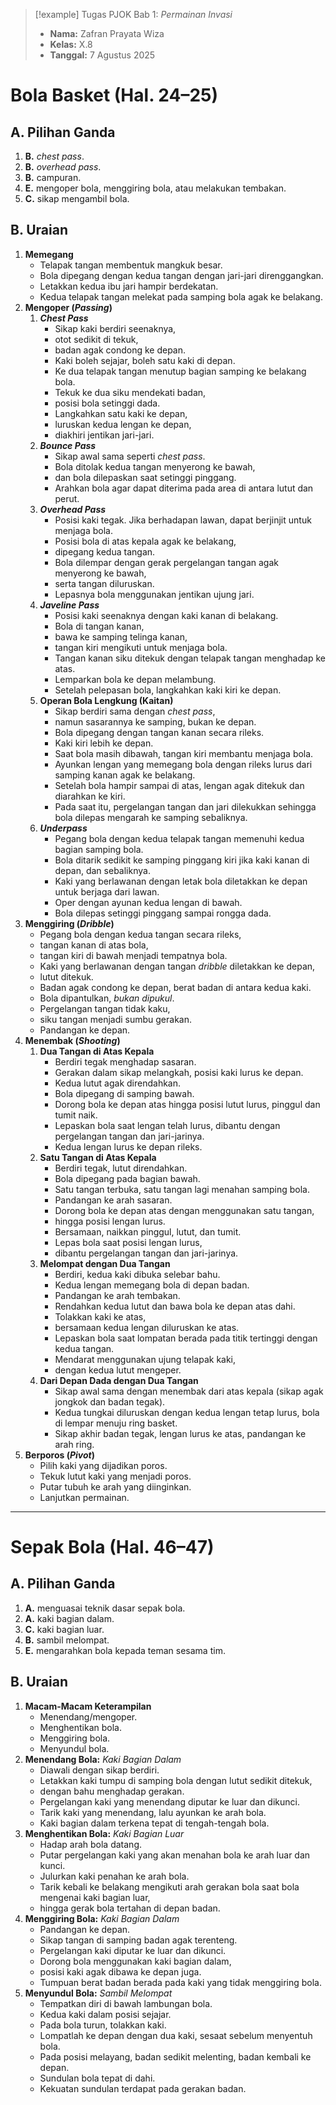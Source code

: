 > [!example] Tugas PJOK Bab 1: *Permainan Invasi*
> - **Nama:** Zafran Prayata Wiza
> - **Kelas:** X.8
> - **Tanggal:** 7 Agustus 2025

# Bola Basket (Hal. 24–25)

## A. Pilihan Ganda

1. **B.** *chest pass*.
2. **B.** *overhead pass*.
3. **B.** campuran.
4. **E.** mengoper bola, menggiring bola, atau melakukan tembakan.
5. **C.** sikap mengambil bola.

## B. Uraian

1. **Memegang**
	- Telapak tangan membentuk mangkuk besar.
	- Bola dipegang dengan kedua tangan dengan jari-jari direnggangkan.
	- Letakkan kedua ibu jari hampir berdekatan.
	- Kedua telapak tangan melekat pada samping bola agak ke belakang.
2. **Mengoper (*Passing*)**
	1. ***Chest Pass***
		- Sikap kaki berdiri seenaknya,
		- otot sedikit di tekuk,
		- badan agak condong ke depan.
		- Kaki boleh sejajar, boleh satu kaki di depan.
		- Ke dua telapak tangan menutup bagian samping ke belakang bola.
		- Tekuk ke dua siku mendekati badan,
		- posisi bola setinggi dada.
		- Langkahkan satu kaki ke depan,
		- luruskan kedua lengan ke depan,
		- diakhiri jentikan jari-jari.
	2. ***Bounce Pass***
		- Sikap awal sama seperti *chest pass*.
		- Bola ditolak kedua tangan menyerong ke bawah,
		- dan bola dilepaskan saat setinggi pinggang.
		- Arahkan bola agar dapat diterima pada area di antara lutut dan perut.
	3. ***Overhead Pass***
		- Posisi kaki tegak. Jika berhadapan lawan, dapat berjinjit untuk menjaga bola.
		- Posisi bola di atas kepala agak ke belakang,
		- dipegang kedua tangan.
		- Bola dilempar dengan gerak pergelangan tangan agak menyerong ke bawah,
		- serta tangan diluruskan.
		- Lepasnya bola menggunakan jentikan ujung jari.
	4. ***Javeline Pass***
		- Posisi kaki seenaknya dengan kaki kanan di belakang.
		- Bola di tangan kanan,
		- bawa ke samping telinga kanan,
		- tangan kiri mengikuti untuk menjaga bola.
		- Tangan kanan siku ditekuk dengan telapak tangan menghadap ke atas.
		- Lemparkan bola ke depan melambung.
		- Setelah pelepasan bola, langkahkan kaki kiri ke depan.
	5. **Operan Bola Lengkung (Kaitan)**
		- Sikap berdiri sama dengan *chest pass*,
		- namun sasarannya ke samping, bukan ke depan.
		- Bola dipegang dengan tangan kanan secara rileks.
		- Kaki kiri lebih ke depan.
		- Saat bola masih dibawah, tangan kiri membantu menjaga bola.
		- Ayunkan lengan yang memegang bola dengan rileks lurus dari samping kanan agak ke belakang.
		- Setelah bola hampir sampai di atas, lengan agak ditekuk dan diarahkan ke kiri.
		- Pada saat itu, pergelangan tangan dan jari dilekukkan sehingga bola dilepas mengarah ke samping sebaliknya.
	6. ***Underpass***
		- Pegang bola dengan kedua telapak tangan memenuhi kedua bagian samping bola.
		- Bola ditarik sedikit ke samping pinggang kiri jika kaki kanan di depan, dan sebaliknya.
		- Kaki yang berlawanan dengan letak bola diletakkan ke depan untuk berjaga dari lawan.
		- Oper dengan ayunan kedua lengan di bawah.
		- Bola dilepas setinggi pinggang sampai rongga dada.
3. **Menggiring (*Dribble*)**
	- Pegang bola dengan kedua tangan secara rileks,
	- tangan kanan di atas bola,
	- tangan kiri di bawah menjadi tempatnya bola.
	- Kaki yang berlawanan dengan tangan *dribble* diletakkan ke depan,
	- lutut ditekuk.
	- Badan agak condong ke depan, berat badan di antara kedua kaki.
	- Bola dipantulkan, *bukan dipukul*.
	- Pergelangan tangan tidak kaku,
	- siku tangan menjadi sumbu gerakan.
	- Pandangan ke depan.
4. **Menembak (*Shooting*)**
	1. **Dua Tangan di Atas Kepala**
		- Berdiri tegak menghadap sasaran.
		- Gerakan dalam sikap melangkah, posisi kaki lurus ke depan.
		- Kedua lutut agak direndahkan.
		- Bola dipegang di samping bawah.
		- Dorong bola ke depan atas hingga posisi lutut lurus, pinggul dan tumit naik.
		- Lepaskan bola saat lengan telah lurus, dibantu dengan pergelangan tangan dan jari-jarinya.
		- Kedua lengan lurus ke depan rileks.
	2. **Satu Tangan di Atas Kepala**
		- Berdiri tegak, lutut direndahkan.
		- Bola dipegang pada bagian bawah.
		- Satu tangan terbuka, satu tangan lagi menahan samping bola.
		- Pandangan ke arah sasaran.
		- Dorong bola ke depan atas dengan menggunakan satu tangan,
		- hingga posisi lengan lurus.
		- Bersamaan, naikkan pinggul, lutut, dan tumit.
		- Lepas bola saat posisi lengan lurus,
		- dibantu pergelangan tangan dan jari-jarinya.
	3. **Melompat dengan Dua Tangan**
		- Berdiri, kedua kaki dibuka selebar bahu.
		- Kedua lengan memegang bola di depan badan.
		- Pandangan ke arah tembakan.
		- Rendahkan kedua lutut dan bawa bola ke depan atas dahi.
		- Tolakkan kaki ke atas,
		- bersamaan kedua lengan diluruskan ke atas.
		- Lepaskan bola saat lompatan berada pada titik tertinggi dengan kedua tangan.
		- Mendarat menggunakan ujung telapak kaki,
		- dengan kedua lutut mengeper.
	4. **Dari Depan Dada dengan Dua Tangan**
		- Sikap awal sama dengan menembak dari atas kepala (sikap agak jongkok dan badan tegak).
		- Kedua tungkai diluruskan dengan kedua lengan tetap lurus, bola di lempar menuju ring basket.
		- Sikap akhir badan tegak, lengan lurus ke atas, pandangan ke arah ring.
5. **Berporos (*Pivot*)**
	- Pilih kaki yang dijadikan poros.
	- Tekuk lutut kaki yang menjadi poros.
	- Putar tubuh ke arah yang diinginkan.
	- Lanjutkan permainan.

---

# Sepak Bola (Hal. 46–47)

## A. Pilihan Ganda

1. **A.** menguasai teknik dasar sepak bola.
2. **A.** kaki bagian dalam.
3. **C.** kaki bagian luar.
4. **B.** sambil melompat.
5. **E.** mengarahkan bola kepada teman sesama tim.

## B. Uraian

1. **Macam-Macam Keterampilan**
	- Menendang/mengoper.
	- Menghentikan bola.
	- Menggiring bola.
	- Menyundul bola.
2. **Menendang Bola:** *Kaki Bagian Dalam*
	- Diawali dengan sikap berdiri.
	- Letakkan kaki tumpu di samping bola dengan lutut sedikit ditekuk,
	- dengan bahu menghadap gerakan.
	- Pergelangan kaki yang menendang diputar ke luar dan dikunci.
	- Tarik kaki yang menendang, lalu ayunkan ke arah bola.
	- Kaki bagian dalam terkena tepat di tengah-tengah bola.
3. **Menghentikan Bola:** *Kaki Bagian Luar*
	- Hadap arah bola datang.
	- Putar pergelangan kaki yang akan menahan bola ke arah luar dan kunci.
	- Julurkan kaki penahan ke arah bola.
	- Tarik kebali ke belakang mengikuti arah gerakan bola saat bola mengenai kaki bagian luar,
	- hingga gerak bola tertahan di depan badan.
4. **Menggiring Bola:** *Kaki Bagian Dalam*
	- Pandangan ke depan.
	- Sikap tangan di samping badan agak terenteng.
	- Pergelangan kaki diputar ke luar dan dikunci.
	- Dorong bola menggunakan kaki bagian dalam,
	- posisi kaki agak dibawa ke depan juga.
	- Tumpuan berat badan berada pada kaki yang tidak menggiring bola.
5. **Menyundul Bola:** *Sambil Melompat*
	- Tempatkan diri di bawah lambungan bola.
	- Kedua kaki dalam posisi sejajar.
	- Pada bola turun, tolakkan kaki.
	- Lompatlah ke depan dengan dua kaki, sesaat sebelum menyentuh bola.
	- Pada posisi melayang, badan sedikit melenting, badan kembali ke depan.
	- Sundulan bola tepat di dahi.
	- Kekuatan sundulan terdapat pada gerakan badan.